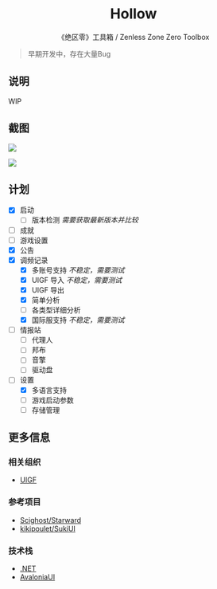 
<h1 align="center">Hollow</h1>
<p align="center">《绝区零》工具箱 / Zenless Zone Zero Toolbox</p>

> 早期开发中，存在大量Bug

## 说明

WIP

## 截图
![](https://i.ibb.co/1J9XSc4/1.webp)

![](https://i.ibb.co/6rZqqSm/2.webp)

## 计划
- [x] 启动
  - [ ] 版本检测 *需要获取最新版本并比较*
- [ ] 成就
- [ ] 游戏设置
- [x] 公告
- [x] 调频记录
  - [x] 多账号支持 *不稳定，需要测试*
  - [x] UIGF 导入 *不稳定，需要测试*
  - [x] UIGF 导出
  - [x] 简单分析
  - [ ] 各类型详细分析
  - [x] 国际服支持 *不稳定，需要测试*
- [ ] 情报站
  - [ ] 代理人
  - [ ] 邦布
  - [ ] 音擎
  - [ ] 驱动盘
- [ ] 设置
  - [x] 多语言支持
  - [ ] 游戏启动参数
  - [ ] 存储管理

## 更多信息

### 相关组织
- [UIGF](https://uigf.org/)

### 参考项目
- [Scighost/Starward](https://github.com/Scighost/Starward)
- [kikipoulet/SukiUI](https://github.com/kikipoulet/SukiUI)

### 技术栈
- [.NET](https://dotnet.microsoft.com/)
- [AvaloniaUI](https://avaloniaui.net/)

